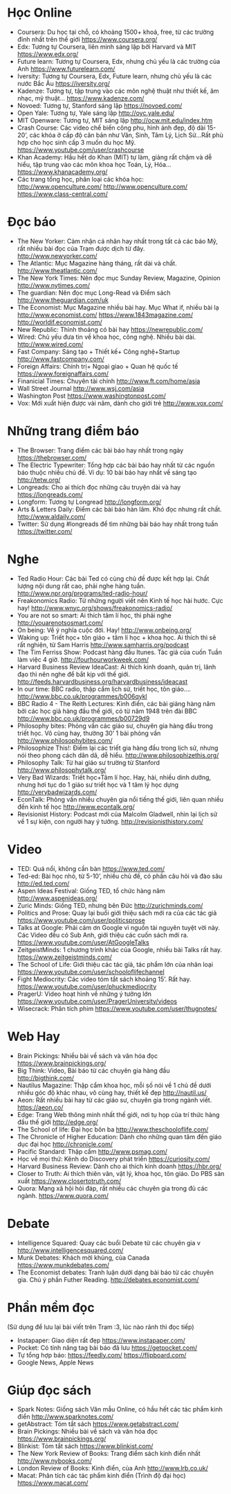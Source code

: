 # Học Online
 * Coursera: Du học tại chỗ, có khoảng 1500+ khoá, free, từ các trường đỉnh nhất trên thế giới
https://www.coursera.org/
 * Edx: Tương tự Coursera, liên minh sáng lập bởi Harvard và MIT
https://www.edx.org/
 * Future learn: Tương tự Coursera, Edx, nhưng chủ yếu là các trường của Anh
https://www.futurelearn.com/
 * Iversity: Tương tự Coursera, Edx, Future learn, nhưng chủ yếu là các nước Bắc Âu
https://iversity.org/
 * Kadenze: Tương tự, tập trung vào các môn nghệ thuật như thiết kế, âm nhạc, mỹ thuật…
https://www.kadenze.com/
 * Novoed: Tương tự, Stanford sáng lập
https://novoed.com/
 * Open Yale: Tương tự, Yale sáng lập
http://oyc.yale.edu/
 * MIT Openware: Tương tự, MIT sáng lập
http://ocw.mit.edu/index.htm
 * Crash Course: Các video chế biến công phu, hình ảnh đẹp, độ dài 15-20’, các khóa ở cấp độ căn bản như Văn, Sinh, Tâm Lý, Lịch Sử…Rất phù hợp cho học sinh cấp 3 muốn du học Mỹ.
https://www.youtube.com/user/crashcourse
 * Khan Academy: Hầu hết do Khan (MIT) tự làm, giảng rất chậm và dễ hiểu, tập trung vào các môn khoa học Toán, Lý, Hóa…
https://www.khanacademy.org/
 * Các trang tổng học, phân loại các khóa học:
http://www.openculture.com/
http://www.openculture.com/
https://www.class-central.com/

# Đọc báo
 * The New Yorker: Cảm nhận cá nhân hay nhất trong tất cả các báo Mỹ, rất nhiều bài đọc của Trạm được dịch từ đây.
http://www.newyorker.com/
 * The Atlantic: Mục Magazine hàng tháng, rất dài và chất.
http://www.theatlantic.com/
 * The New York Times: Nên đọc mục Sunday Review, Magazine, Opinion
http://www.nytimes.com/
 * The guardian: Nên đọc mục Long-Read và Điểm sách
http://www.theguardian.com/uk
 * The Economist: Mục Magazine nhiều bài hay. Mục What if, nhiều bài lạ
http://www.economist.com/
https://www.1843magazine.com/
http://worldif.economist.com/
 * New Republic: Thỉnh thoảng có bài hay
https://newrepublic.com/
 * Wired: Chủ yếu đưa tin về khoa học, công nghệ. Nhiều bài dài.
http://www.wired.com/
 * Fast Company: Sáng tạo + Thiết kế+ Công nghệ+Startup
http://www.fastcompany.com/
 * Foreign Affairs: Chính trị+ Ngoại giao + Quan hệ quốc tế
https://www.foreignaffairs.com/
 * Finanicial Times: Chuyên tài chính
http://www.ft.com/home/asia
 * Wall Street Journal
http://www.wsj.com/asia
 * Washington Post
https://www.washingtonpost.com/
 * Vox: Mới xuất hiện được vài năm, dành cho giới trẻ
http://www.vox.com/

# Những trang điểm báo
 * The Browser: Trang điểm các bài báo hay nhất trong ngày
https://thebrowser.com/
 * The Electric Typewriter: Tổng hợp các bài báo hay nhất từ các nguồn báo thuộc nhiều chủ đề. Ví dụ: 10 bài báo hay nhất về sáng tạo
http://tetw.org/
 * Longreads: Cho ai thích đọc những câu truyện dài và hay
https://longreads.com/
 * Longform: Tương tự Longread
http://longform.org/
 * Arts & Letters Daily: Điểm các bài báo hàn lâm. Khó đọc nhưng rất chất.
http://www.aldaily.com/
 * Twitter: Sử dụng #longreads để tìm những bài báo hay nhất trong tuần
https://twitter.com/

# Nghe
 * Ted Radio Hour: Các bài Ted có cùng chủ đề được kết hợp lại. Chất lượng nội dung rất cao, phải nghe hàng tuần.
http://www.npr.org/programs/ted-radio-hour/
 * Freakonomics Radio: Từ những người viết nên Kinh tế học hài hước. Cực hay!
http://www.wnyc.org/shows/freakonomics-radio/
 * You are not so smart: Ai thích tâm lí học, thì phải nghe
http://youarenotsosmart.com/
 * On being: Về ý nghĩa cuộc đời. Hay!
http://www.onbeing.org/
 * Waking up: Triết học+ tôn giáo + tâm lí học + khoa học. Ai thích thì sẽ rất nghiện, từ Sam Harris
http://www.samharris.org/podcast
 * The Tim Ferriss Show: Podcast hàng đầu Itunes. Tác giả của cuốn Tuần làm việc 4 giờ.
http://fourhourworkweek.com/
 * Harvard Business Review IdeaCast: Ai thích kinh doanh, quản trị, lãnh đạo thì nên nghe để bắt kịp với thế giới.
http://feeds.harvardbusiness.org/harvardbusiness/ideacast
 * In our time: BBC radio, thập cẩm lịch sử, triết học, tôn giáo….
http://www.bbc.co.uk/programmes/b006qykl
 * BBC Radio 4 - The Reith Lectures: Kinh điển, các bài giảng hàng năm bởi các học giả hàng đầu thế giới, có từ năm 1948 trên đài BBC
http://www.bbc.co.uk/programmes/b00729d9
 * Philosophy bites: Phỏng vấn các giáo sư, chuyên gia hàng đầu trong triết học. Vô cùng hay, thường 30’ 1 bài phỏng vấn
http://www.philosophybites.com/
 * Philosophize This!: Điểm lại các triết gia hàng đầu trong lịch sử, nhưng nói theo phong cách dân dã, dễ hiểu.
http://www.philosophizethis.org/
 * Philosophy Talk: Từ hai giáo sư trường từ Stanford
http://www.philosophytalk.org/
 * Very Bad Wizards: Triết học+Tâm lí học. Hay, hài, nhiều dinh dưỡng, nhưng hơi tục do 1 giáo sư triết học và 1 tâm lý học dựng
http://verybadwizards.com/
 * EconTalk: Phỏng vấn nhiều chuyên gia nổi tiếng thế giới, liên quan nhiều đến kinh tế học
http://www.econtalk.org/
 * Revisionist History: Podcast mới của Malcolm Gladwell, nhìn lại lịch sử về 1 sự kiện, con người hay ý tưởng.
http://revisionisthistory.com/

# Video
 * TED: Quá nổi, không cần bàn
https://www.ted.com/
 * Ted-ed: Bài học nhỏ, từ 5-10’, nhiều chủ đề, có phần câu hỏi và đào sâu
http://ed.ted.com/
 * Aspen Ideas Festival: Giống TED, tổ chức hàng năm
http://www.aspenideas.org/
 * Zuric Minds: Giống TED, nhưng bên Đức
http://zurichminds.com/
 * Politics and Prose: Quay lại buổi giới thiệu sách mới ra của các tác giả
https://www.youtube.com/user/politicsprose
 * Talks at Google: Phải cảm ơn Google vì nguồn tài nguyên tuyệt vời này. Các Video đều có Sub Anh, giới thiệu các cuốn sách mới ra.
https://www.youtube.com/user/AtGoogleTalks
 * ZeitgeistMinds: 1 chương trình khác của Google, nhiều bài Talks rất hay.
https://www.zeitgeistminds.com/
 * The School of Life: Giới thiệu các tác giả, tác phẩm lớn của nhân loại
https://www.youtube.com/user/schooloflifechannel
 * Fight Mediocrity: Các video tóm tắt sách khoảng 15’. Rất hay.
https://www.youtube.com/user/phuckmediocrity
 * PragerU: Video hoạt hình về những ý tưởng lớn
https://www.youtube.com/user/PragerUniversity/videos
 * Wisecrack: Phân tích phim
https://www.youtube.com/user/thugnotes/

# Web Hay
 * Brain Pickings: Nhiều bài về sách và văn hóa đọc
https://www.brainpickings.org/
 * Big Think: Video, Bài báo từ các chuyên gia hàng đầu
http://bigthink.com/
 * Nautilus Magazine: Thập cẩm khoa học, mỗi số nói về 1 chủ đề dưới nhiều góc độ khác nhau, vô cùng hay, thiết kế đẹp
http://nautil.us/
 * Aeon: Rất nhiều bài hay từ các giáo sư, chuyên gia trong ngành viết.
https://aeon.co/
 * Edge: Trang Web thông minh nhất thế giới, nơi tụ họp của trí thức hàng đầu thế giới
http://edge.org/
 * The School of life: Đại học bôn ba
http://www.theschooloflife.com/
 * The Chronicle of Higher Education: Dành cho những quan tâm đến giáo dục đại học
http://chronicle.com/
 * Pacific Standard: Thập cẩm
http://www.psmag.com/
 * Học về mọi thứ: Kênh do Discovery phát triển
https://curiosity.com/
 * Harvard Business Review: Dành cho ai thích kinh doanh
https://hbr.org/
 * Closer to Truth: Ai thích thiên văn, vật lý, khoa học, tôn giáo. Do PBS sản xuất
https://www.closertotruth.com/
 * Quora: Mạng xã hội hỏi đáp, rất nhiều các chuyên gia trong đủ các ngành.
https://www.quora.com/

# Debate
 * Intelligence Squared: Quay các buổi Debate từ các chuyên gia v
http://www.intelligencesquared.com/
 * Munk Debates: Khách mời khủng, của Canada
https://www.munkdebates.com/
 * The Economist debates: Tranh luận dưới dạng bài báo từ các chuyên gia. Chú ý phần Futher Reading.
http://debates.economist.com/

# Phần mềm đọc
(Sử dụng để lưu lại bài viết trên Trạm :3, lúc nào rảnh thì đọc tiếp)
 * Instapaper: Giao diện rất đẹp
https://www.instapaper.com/
 * Pocket: Có tính năng tag bài báo đã lưu
https://getpocket.com/
 * Tự tổng hợp báo:
https://feedly.com/
https://flipboard.com/
 * Google News, Apple News
 
# Giúp đọc sách
 * Spark Notes: Giống sách Văn mẫu Online, có hầu hết các tác phẩm kinh điển
http://www.sparknotes.com/
 * getAbstract: Tóm tắt sách
https://www.getabstract.com/
 * Brain Pickings: Nhiều bài về sách và văn hóa đọc
https://www.brainpickings.org/
 * Blinkist: Tóm tắt sách
https://www.blinkist.com/
 * The New York Review of Books: Trang điểm sách kinh điển nhất
http://www.nybooks.com/
 * London Review of Books: Kinh điển, của Anh
http://www.lrb.co.uk/
 * Macat: Phân tích các tác phẩm kinh điển (Trình độ đại học)
https://www.macat.com/
